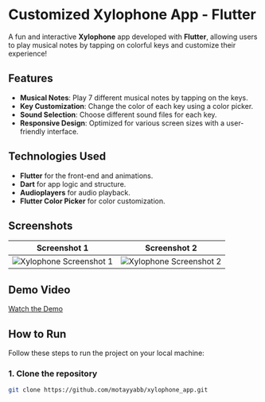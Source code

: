 # Customized Xylophone App - Flutter

A fun and interactive **Xylophone** app developed with **Flutter**, allowing users to play musical notes by tapping on colorful keys and customize their experience!

## Features

- **Musical Notes**: Play 7 different musical notes by tapping on the keys.
- **Key Customization**: Change the color of each key using a color picker.
- **Sound Selection**: Choose different sound files for each key.
- **Responsive Design**: Optimized for various screen sizes with a user-friendly interface.

## Technologies Used

- **Flutter** for the front-end and animations.
- **Dart** for app logic and structure.
- **Audioplayers** for audio playback.
- **Flutter Color Picker** for color customization.

## Screenshots

| Screenshot 1 | Screenshot 2 |
|--------------|--------------|
| ![Xylophone Screenshot 1](https://example.com/screenshot1.png) | ![Xylophone Screenshot 2](https://example.com/screenshot2.png) |

## Demo Video

[Watch the Demo](https://example.com/demo-video)

## How to Run

Follow these steps to run the project on your local machine:

### 1. Clone the repository
```bash
git clone https://github.com/motayyabb/xylophone_app.git
